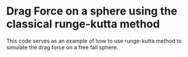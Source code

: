 # Drag Force on a sphere using the classical runge-kutta method

This code serves as an example of how to use runge-kutta method to simulate the drag force on a free fall sphere.
